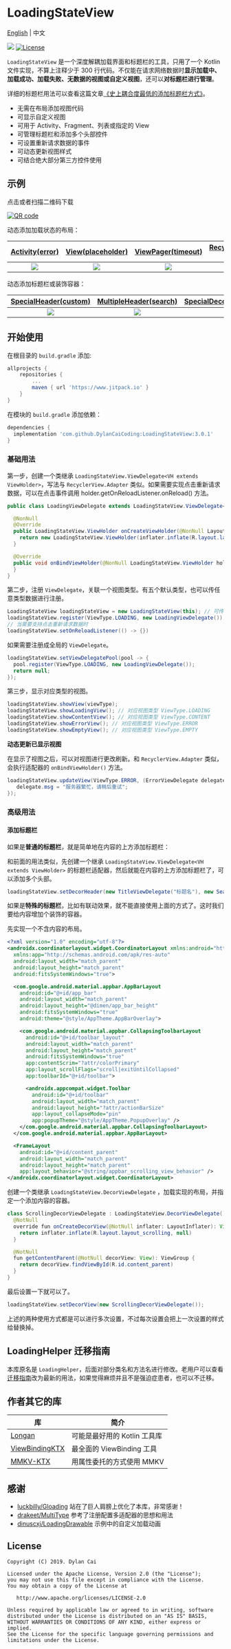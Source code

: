 # LoadingStateView

[English](README.md) | 中文

[![](https://www.jitpack.io/v/DylanCaiCoding/LoadingStateView.svg)](https://www.jitpack.io/#DylanCaiCoding/LoadingLoadingStateView) [![License](https://img.shields.io/badge/License-Apache--2.0-blue.svg)](https://github.com/DylanCaiCoding/LoadingStateView/blob/master/LICENSE)

`LoadingStateView` 是一个深度解耦加载界面和标题栏的工具，只用了一个 Kotlin 文件实现，不算上注释少于 300 行代码。不仅能在请求网络数据时**显示加载中、加载成功、加载失败、无数据的视图或自定义视图**，还可以**对标题栏进行管理**。

详细的标题栏用法可以查看这篇文章[《史上耦合度最低的添加标题栏方式》](https://juejin.im/post/5ef01e22e51d4573eb40dab1)。

- 无需在布局添加视图代码
- 可显示自定义视图
- 可用于 Activity、Fragment、列表或指定的 View
- 可管理标题栏和添加多个头部控件
- 可设置重新请求数据的事件
- 可动态更新视图样式
- 可结合绝大部分第三方控件使用

## 示例

点击或者扫描二维码下载

[![QR code](img/app_download_qr_code.png)](https://www.pgyer.com/loadinghelper)

动态添加加载状态的布局：

| [Activity(error)](app/src/main/java/com/dylanc/loadingstateview/sample/ui/ActErrorActivity.java) | [View(placeholder)](app/src/main/java/com/dylanc/loadingstateview/sample/ui/ViewPlaceholderActivity.java) | [ViewPager(timeout)](app/src/main/java/com/dylanc/loadingstateview/sample/ui/ViewPagerActivity.java) | [RecyclerView(cool loading)](app/src/main/java/com/dylanc/loadingstateview/sample/ui/RecyclerViewActivity.java) |
| :----------------------------------------------------------: | :----------------------------------------------------------: | :----------------------------------------------------------: | :----------------------------------------------------------: |
|                 ![](gif/activity_error.gif)                  |                ![](gif/view_placeholder.gif)                 |                ![](gif/viewpager_timeout.gif)                |              ![](gif/recyclerview_loading.gif)               |

动态添加标题栏或装饰容器：

| [SpecialHeader(custom)](app/src/main/java/com/dylanc/loadingstateview/sample/ui/CustomHeaderActivity.java) | [MultipleHeader(search)](app/src/main/java/com/dylanc/loadingstateview/sample/ui/MultipleHeaderActivity.java) | [SpecialDecorView(scrolling)](app/src/main/java/com/dylanc/loadingstateview/sample/ui/ScrollingToolbarActivity.java) | [BottomDecorView(editor)](app/src/main/java/com/dylanc/loadingstateview/sample/ui/BottomEditorActivity.java) |
| :----------------------------------------------------------: | :----------------------------------------------------------: | :----------------------------------------------------------: | :----------------------------------------------------------: |
|              ![](gif/special_header_custom.gif)              |             ![](gif/multiple_header_search.gif)              |             ![](gif/special_decor_scrolling.gif)             |               ![](gif/bottom_decor_editor.gif)               |


## 开始使用

在根目录的 `build.gradle` 添加:

```groovy
allprojects {
    repositories {
        ...
        maven { url 'https://www.jitpack.io' }
    }
}
```

在模块的 `build.gradle` 添加依赖：

```groovy
dependencies {
  implementation 'com.github.DylanCaiCoding:LoadingStateView:3.0.1'
}
```

### 基础用法

第一步，创建一个类继承  `LoadingStateView.ViewDelegate<VH extends ViewHolder>`，写法与 `RecyclerView.Adapter` 类似。如果需要实现点击重新请求数据，可以在点击事件调用 holder.getOnReloadListener.onReload() 方法。

```java
public class LoadingViewDelegate extends LoadingStateView.ViewDelegate<LoadingStateView.ViewHolder> {

  @NonNull
  @Override
  public LoadingStateView.ViewHolder onCreateViewHolder(@NonNull LayoutInflater inflater, @NonNull ViewGroup parent) {
    return new LoadingStateView.ViewHolder(inflater.inflate(R.layout.layout_loading_view, parent, false));
  }

  @Override
  public void onBindViewHolder(@NonNull LoadingStateView.ViewHolder holder) {
  }
}
```

第二步，注册 `ViewDelegate`，关联一个视图类型。有五个默认类型，也可以传任意类型数据进行注册。

```java
LoadingStateView loadingStateView = new LoadingStateView(this); // 可传 Activity 或 View
loadingStateView.register(ViewType.LOADING, new LoadingViewDelegate());
// 当需要支持点击重新请求数据时
loadingStateView.setOnReloadListener(() -> {})
```

如果需要注册成全局的 `ViewDelegate`。

```java
loadingStateView.setViewDelegatePool(pool -> {
  pool.register(ViewType.LOADING, new LoadingViewDelegate());
  return null;
});
```

第三步，显示对应类型的视图。

```java
loadingStateView.showView(viewType);
loadingStateView.showLoadingView(); // 对应视图类型 ViewType.LOADING
loadingStateView.showContentView(); // 对应视图类型 ViewType.CONTENT
loadingStateView.showErrorView(); // 对应视图类型 ViewType.ERROR
loadingStateView.showEmptyView(); // 对应视图类型 ViewType.EMPTY
```

**动态更新已显示视图**

在显示了视图之后，可以对视图进行更改刷新。和 `RecyclerView.Adapter` 类似，会执行适配器的 `onBindViewHolder()` 方法。

```java
loadingStateView.updateView(ViewType.ERROR, (ErrorViewDelegate delegate) -> {
   delegate.msg = "服务器繁忙，请稍后重试";
});
```

### 高级用法

#### 添加标题栏

如果是**普通的标题栏**，就是简单地在内容的上方添加标题栏：

和前面的用法类似，先创建一个继承  `LoadingStateView.ViewDelegate<VH extends ViewHolder>` 的标题栏适配器，然后就能在内容的上方添加标题栏了，可以添加多个头部。

```java
loadingStateView.setDecorHeader(new TitleViewDelegate("标题名"), new SearchHeaderViewDelegate());
```

如果是**特殊的标题栏**，比如有联动效果，就不能直接使用上面的方式了。这时我们要给内容增加个装饰的容器。

先实现一个不含内容的布局。

```xml
<?xml version="1.0" encoding="utf-8"?>
<androidx.coordinatorlayout.widget.CoordinatorLayout xmlns:android="http://schemas.android.com/apk/res/android"
  xmlns:app="http://schemas.android.com/apk/res-auto"
  android:layout_width="match_parent"
  android:layout_height="match_parent"
  android:fitsSystemWindows="true">

  <com.google.android.material.appbar.AppBarLayout
    android:id="@+id/app_bar"
    android:layout_width="match_parent"
    android:layout_height="@dimen/app_bar_height"
    android:fitsSystemWindows="true"
    android:theme="@style/AppTheme.AppBarOverlay">

    <com.google.android.material.appbar.CollapsingToolbarLayout
      android:id="@+id/toolbar_layout"
      android:layout_width="match_parent"
      android:layout_height="match_parent"
      android:fitsSystemWindows="true"
      app:contentScrim="?attr/colorPrimary"
      app:layout_scrollFlags="scroll|exitUntilCollapsed"
      app:toolbarId="@+id/toolbar">

      <androidx.appcompat.widget.Toolbar
        android:id="@+id/toolbar"
        android:layout_width="match_parent"
        android:layout_height="?attr/actionBarSize"
        app:layout_collapseMode="pin"
        app:popupTheme="@style/AppTheme.PopupOverlay" />
    </com.google.android.material.appbar.CollapsingToolbarLayout>
  </com.google.android.material.appbar.AppBarLayout>

  <FrameLayout
    android:id="@+id/content_parent"
    android:layout_width="match_parent"
    android:layout_height="match_parent"
    app:layout_behavior="@string/appbar_scrolling_view_behavior" />
</androidx.coordinatorlayout.widget.CoordinatorLayout>
```

创建一个类继承 `LoadingStateView.DecorViewDelegate` ，加载实现的布局，并指定一个添加内容的容器。

```java
class ScrollingDecorViewDelegate : LoadingStateView.DecorViewDelegate() {
  @NotNull
  override fun onCreateDecorView(@NotNull inflater: LayoutInflater): View {
    return inflater.inflate(R.layout.layout_scrolling, null)
  }

  @NotNull
  fun getContentParent(@NotNull decorView: View): ViewGroup {
    return decorView.findViewById(R.id.content_parent)
  }
}
```

最后设置一下就可以了。

```java
loadingStateView.setDecorView(new ScrollingDecorViewDelegate());
```

上述的两种使用方式都是可以进行多次设置，不过每次设置会把上一次设置的样式给替换掉。

## LoadingHelper 迁移指南

本库原名是 `LoadingHelper`，后面对部分类名和方法名进行修改。老用户可以查看[迁移指南](https://github.com/DylanCaiCoding/LoadingHelper/blob/main/README_CN.md)改为最新的用法，如果觉得麻烦并且不是强迫症患者，也可以不迁移。

## 作者其它的库

| 库                                                           | 简介                                           |
| ------------------------------------------------------------ | ---------------------------------------------- |
| [Longan](https://github.com/DylanCaiCoding/Longan)           | 可能是最好用的 Kotlin 工具库                  |
| [ViewBindingKTX](https://github.com/DylanCaiCoding/ViewBindingKTX) | 最全面的 ViewBinding 工具                      |
| [MMKV-KTX](https://github.com/DylanCaiCoding/MMKV-KTX)       | 用属性委托的方式使用 MMKV                              |

## 感谢

- [luckbilly/Gloading](https://github.com/luckybilly/Gloading) 站在了巨人肩膀上优化了本库，非常感谢！
- [drakeet/MultiType](https://github.com/drakeet/MultiType) 参考了注册配置多适配器的思想和用法
- [dinuscxj/LoadingDrawable](https://github.com/dinuscxj/LoadingDrawable) 示例中的自定义加载动画

## License

```
Copyright (C) 2019. Dylan Cai

Licensed under the Apache License, Version 2.0 (the "License");
you may not use this file except in compliance with the License.
You may obtain a copy of the License at

   http://www.apache.org/licenses/LICENSE-2.0

Unless required by applicable law or agreed to in writing, software
distributed under the License is distributed on an "AS IS" BASIS,
WITHOUT WARRANTIES OR CONDITIONS OF ANY KIND, either express or implied.
See the License for the specific language governing permissions and
limitations under the License.
```

